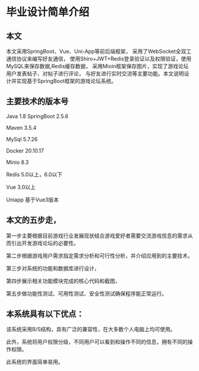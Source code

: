 # 毕业设计简单介绍
## 本文
本文采用SpringBoot、Vue、Uni-App等前后端框架，
采用了WebSocket全双工通信协议来编写好友通信，
使用Shiro+JWT+Redis登录验证以及权限验证，使用MySQL来保存数据,Redis缓存数据，
采用Mioin框架保存图片，实现了游戏论坛用户发表帖子、对帖子进行评论，
与好友进行实时交流等主要功能。本文说明设计并实现基于SpringBoot框架的游戏论坛系统。
## 主要技术的版本号
Java	1.8
SpringBoot	2.5.6

Maven	3.5.4

MySql	5.7.26

Docker	20.10.17

Minio	8.3

Redis	5.0以上，6.0以下

Vue	3.0以上

Uniapp	基于Vue3版本

## 本文的五步走，
第一步主要根据目前游戏行业发展现状结合游戏爱好者需要交流游戏信息的需求从而引出开发游戏论坛的必要性。

第二步根据游戏用户需求指定需求分析和可行性分析，并介绍应用到的主要技术。

第三步对系统的功能和数据库进行设计，

第四步展示相关功能模块完成的核心代码和截图，

第五步做功能性测试、可用性测试、安全性测试确保程序能正常运行。

## 本系统具有以下优点：
该系统采用B/S结构，具有广泛的兼容性，在大多数个人电脑上均可使用。

此外，系统将用户权限分级，不同用户可以看到和操作不同的信息，拥有不同的操作权限。

此系统的界面简单易用。
